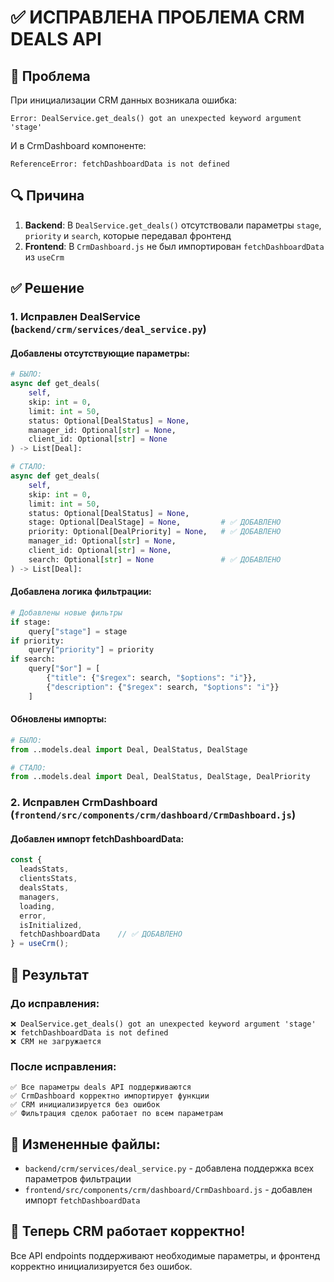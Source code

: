 # ✅ ИСПРАВЛЕНА ПРОБЛЕМА CRM DEALS API

## 🐛 **Проблема**
При инициализации CRM данных возникала ошибка:
```
Error: DealService.get_deals() got an unexpected keyword argument 'stage'
```

И в CrmDashboard компоненте:
```
ReferenceError: fetchDashboardData is not defined
```

## 🔍 **Причина**
1. **Backend**: В `DealService.get_deals()` отсутствовали параметры `stage`, `priority` и `search`, которые передавал фронтенд
2. **Frontend**: В `CrmDashboard.js` не был импортирован `fetchDashboardData` из `useCrm`

## ✅ **Решение**

### 1. **Исправлен DealService** (`backend/crm/services/deal_service.py`)

#### **Добавлены отсутствующие параметры:**
```python
# БЫЛО:
async def get_deals(
    self, 
    skip: int = 0, 
    limit: int = 50,
    status: Optional[DealStatus] = None,
    manager_id: Optional[str] = None,
    client_id: Optional[str] = None
) -> List[Deal]:

# СТАЛО:
async def get_deals(
    self, 
    skip: int = 0, 
    limit: int = 50,
    status: Optional[DealStatus] = None,
    stage: Optional[DealStage] = None,         # ✅ ДОБАВЛЕНО
    priority: Optional[DealPriority] = None,   # ✅ ДОБАВЛЕНО
    manager_id: Optional[str] = None,
    client_id: Optional[str] = None,
    search: Optional[str] = None               # ✅ ДОБАВЛЕНО
) -> List[Deal]:
```

#### **Добавлена логика фильтрации:**
```python
# Добавлены новые фильтры
if stage:
    query["stage"] = stage
if priority:
    query["priority"] = priority
if search:
    query["$or"] = [
        {"title": {"$regex": search, "$options": "i"}},
        {"description": {"$regex": search, "$options": "i"}}
    ]
```

#### **Обновлены импорты:**
```python
# БЫЛО:
from ..models.deal import Deal, DealStatus, DealStage

# СТАЛО:
from ..models.deal import Deal, DealStatus, DealStage, DealPriority
```

### 2. **Исправлен CrmDashboard** (`frontend/src/components/crm/dashboard/CrmDashboard.js`)

#### **Добавлен импорт fetchDashboardData:**
```javascript
const {
  leadsStats,
  clientsStats,
  dealsStats,
  managers,
  loading,
  error,
  isInitialized,
  fetchDashboardData    // ✅ ДОБАВЛЕНО
} = useCrm();
```

## 🎯 **Результат**

### **До исправления:**
```
❌ DealService.get_deals() got an unexpected keyword argument 'stage'
❌ fetchDashboardData is not defined
❌ CRM не загружается
```

### **После исправления:**
```
✅ Все параметры deals API поддерживаются
✅ CrmDashboard корректно импортирует функции
✅ CRM инициализируется без ошибок
✅ Фильтрация сделок работает по всем параметрам
```

## 📁 **Измененные файлы:**
- `backend/crm/services/deal_service.py` - добавлена поддержка всех параметров фильтрации
- `frontend/src/components/crm/dashboard/CrmDashboard.js` - добавлен импорт `fetchDashboardData`

## 🚀 **Теперь CRM работает корректно!**
Все API endpoints поддерживают необходимые параметры, и фронтенд корректно инициализируется без ошибок.
